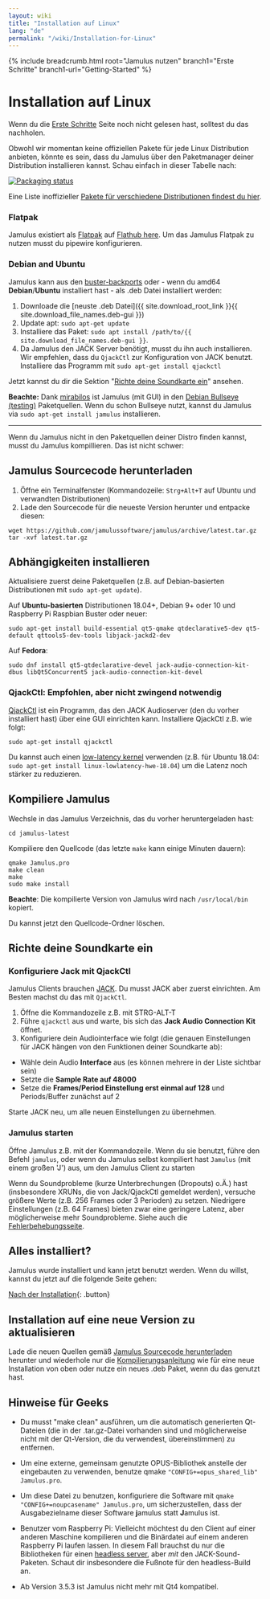 ```yaml
---
layout: wiki
title: "Installation auf Linux"
lang: "de"
permalink: "/wiki/Installation-for-Linux"
---
```

{% include breadcrumb.html root="Jamulus nutzen" branch1="Erste Schritte" branch1-url="Getting-Started" %}

# Installation auf Linux
Wenn du die [Erste Schritte](Getting-Started) Seite noch nicht gelesen hast, solltest du das nachholen.

Obwohl wir momentan keine offiziellen Pakete für jede Linux Distribution anbieten, könnte es sein, dass du Jamulus über den Paketmanager deiner Distribution installieren kannst. Schau einfach in dieser Tabelle nach:

[![Packaging status](https://repology.org/badge/vertical-allrepos/jamulus.svg)](https://repology.org/project/jamulus/versions)

Eine Liste inoffizieller [Pakete für verschiedene Distributionen findest du hier](https://github.com/jamulussoftware/jamulus/discussions/914).

### Flatpak

Jamulus existiert als [Flatpak](https://flatpak.org/) auf [Flathub here](https://flathub.org/apps/details/io.jamulus.Jamulus). Um das Jamulus Flatpak zu nutzen musst du pipewire konfigurieren.

### Debian and Ubuntu
Jamulus kann aus den [buster-backports](https://packages.debian.org/de/buster-backports/jamulus) oder - wenn du amd64 **Debian**/**Ubuntu** installiert hast - als .deb Datei installiert werden:

1. Downloade die [neuste .deb Datei]({{ site.download_root_link }}{{ site.download_file_names.deb-gui }})
1. Update apt: `sudo apt-get update`
1. Installiere das Paket: `sudo apt install /path/to/{{ site.download_file_names.deb-gui }}`.
1. Da Jamulus den JACK Server benötigt, musst du ihn auch installieren. Wir empfehlen, dass du `QjackCtl` zur Konfiguration von JACK benutzt. Installiere das Programm mit `sudo apt-get install qjackctl`

Jetzt kannst du dir die Sektion "[Richte deine Soundkarte ein](#richte-deine-soundkarte-ein)" ansehen.

**Beachte:** Dank [mirabilos](https://github.com/mirabilos) ist Jamulus (mit GUI) in den [Debian Bullseye (testing)](https://packages.debian.org/bullseye/jamulus) Paketquellen. Wenn du schon Bullseye nutzt, kannst du Jamulus via `sudo apt-get install jamulus` installieren.

---

Wenn du Jamulus nicht in den Paketquellen deiner Distro finden kannst, musst du Jamulus kompillieren. Das ist nicht schwer:

## Jamulus Sourcecode herunterladen

1. Öffne ein Terminalfenster (Kommandozeile: `Strg+Alt+T` auf Ubuntu und verwandten Distributionen)
1. Lade den Sourcecode für die neueste Version herunter und entpacke diesen:
```shell
wget https://github.com/jamulussoftware/jamulus/archive/latest.tar.gz
tar -xvf latest.tar.gz
```

## Abhängigkeiten installieren

Aktualisiere zuerst deine Paketquellen (z.B. auf Debian-basierten Distributionen mit `sudo apt-get update`).

Auf **Ubuntu-basierten** Distributionen 18.04+, Debian 9+ oder 10 und Raspberry Pi Raspbian Buster oder neuer:

```shell
sudo apt-get install build-essential qt5-qmake qtdeclarative5-dev qt5-default qttools5-dev-tools libjack-jackd2-dev
```

Auf **Fedora**:

```shell
sudo dnf install qt5-qtdeclarative-devel jack-audio-connection-kit-dbus libQt5Concurrent5 jack-audio-connection-kit-devel
```

### QjackCtl: Empfohlen, aber nicht zwingend notwendig

[QjackCtl](https://qjackctl.sourceforge.io) ist ein Programm, das den JACK Audioserver (den du vorher installiert hast) über eine GUI einrichten kann. Installiere QjackCtl z.B. wie folgt:

```shell
sudo apt-get install qjackctl
```

Du kannst auch einen [low-latency kernel]( https://help.ubuntu.com/community/UbuntuStudio/RealTimeKernel) verwenden (z.B. für Ubuntu 18.04: `sudo apt-get install linux-lowlatency-hwe-18.04`) um die Latenz noch stärker zu reduzieren.

## Kompiliere Jamulus

Wechsle in das Jamulus Verzeichnis, das du vorher heruntergeladen hast:

```shell
cd jamulus-latest
```
Kompiliere den Quellcode (das letzte `make` kann einige Minuten dauern):

```shell
qmake Jamulus.pro
make clean
make
sudo make install
```
**Beachte**: Die kompilierte Version von Jamulus wird nach `/usr/local/bin` kopiert.

Du kannst jetzt den Quellcode-Ordner löschen.

## Richte deine Soundkarte ein

### Konfiguriere Jack mit QjackCtl
Jamulus Clients brauchen [JACK](https://jackaudio.org/). Du musst JACK aber zuerst einrichten. Am Besten machst du das mit `QjackCtl`.
1. Öffne die Kommandozeile z.B. mit STRG-ALT-T
1. Führe `qjackctl` aus und warte, bis sich das **Jack Audio Connection Kit** öffnet.
2. Konfiguriere dein Audiointerface wie folgt (die genauen Einstellungen für JACK hängen von den Funktionen deiner Soundkarte ab):

- Wähle dein Audio **Interface** aus (es können mehrere in der Liste sichtbar sein)
- Setzte die **Sample Rate auf 48000**
- Setze die **Frames/Period Einstellung erst einmal auf 128** und Periods/Buffer zunächst auf 2

Starte JACK neu, um alle neuen Einstellungen zu übernehmen.

### Jamulus starten
Öffne Jamulus z.B. mit der Kommandozeile. Wenn du sie benutzt, führe den Befehl `jamulus`, oder wenn du Jamulus selbst kompiliert hast `Jamulus` (mit einem großen 'J') aus, um den Jamulus Client zu starten

Wenn du Soundprobleme (kurze Unterbrechungen (Dropouts) o.Ä.) hast (insbesondere XRUNs, die von Jack/QjackCtl gemeldet werden), versuche größere Werte (z.B. 256 Frames oder 3 Perioden) zu setzen. Niedrigere Einstellungen (z.B. 64 Frames) bieten zwar eine geringere Latenz, aber möglicherweise mehr Soundprobleme.
Siehe auch die [Fehlerbehebungsseite](Client-Troubleshooting).

## Alles installiert?
Jamulus wurde installiert und kann jetzt benutzt werden. Wenn du willst, kannst du jetzt auf die folgende Seite gehen:

[Nach der Installation](Onboarding){: .button}

## Installation auf eine neue Version zu aktualisieren

Lade die neuen Quellen gemäß [Jamulus Sourcecode herunterladen](Installation-for-Linux#jamulus-sourcecode-herunterladen) herunter und wiederhole nur die [Kompilierungsanleitung](Installation-for-Linux#kompiliere-jamulus) wie für eine neue Installation von oben oder nutze ein neues .deb Paket, wenn du das genutzt hast.

## Hinweise für Geeks

* Du musst "make clean" ausführen, um die automatisch generierten Qt-Dateien (die in der .tar.gz-Datei vorhanden sind und möglicherweise nicht mit der Qt-Version, die du verwendest, übereinstimmen) zu entfernen.

* Um eine externe, gemeinsam genutzte OPUS-Bibliothek anstelle der eingebauten zu verwenden, benutze qmake `"CONFIG+=opus_shared_lib" Jamulus.pro`.

* Um diese Datei zu benutzen, konfiguriere die Software mit `qmake "CONFIG+=noupcasename" Jamulus.pro`, um sicherzustellen, dass der Ausgabezielname dieser Software **j**amulus statt **J**amulus ist.

* Benutzer vom Raspberry Pi: Vielleicht möchtest du den Client auf einer anderen Maschine kompilieren und die Binärdatei auf einem anderen Raspberry Pi laufen lassen. In diesem Fall brauchst du nur die Bibliotheken für einen [headless server](Server-Linux#running-a-headless-server), aber _mit_ den JACK-Sound-Paketen. Schaut dir insbesondere die Fußnote für den headless-Build an.

* Ab Version 3.5.3 ist Jamulus nicht mehr mit Qt4 kompatibel.
